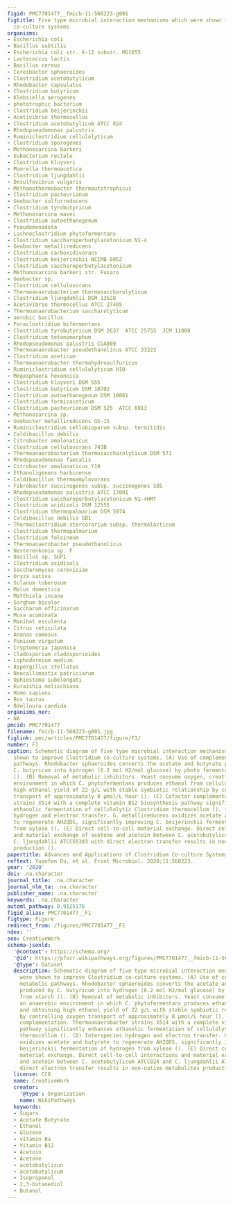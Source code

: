 ```yaml
---
figid: PMC7701477__fmicb-11-560223-g001
figtitle: Five type microbial interaction mechanisms which were shown to improve Clostridium
  co-culture systems
organisms:
- Escherichia coli
- Bacillus subtilis
- Escherichia coli str. K-12 substr. MG1655
- Lactococcus lactis
- Bacillus cereus
- Cereibacter sphaeroides
- Clostridium acetobutylicum
- Rhodobacter capsulatus
- Clostridium butyricum
- Klebsiella aerogenes
- phototrophic bacterium
- Clostridium beijerinckii
- Acetivibrio thermocellus
- Clostridium acetobutylicum ATCC 824
- Rhodopseudomonas palustris
- Ruminiclostridium cellulolyticum
- Clostridium sporogenes
- Methanosarcina barkeri
- Eubacterium rectale
- Clostridium kluyveri
- Moorella thermoacetica
- Clostridium ljungdahlii
- Desulfovibrio vulgaris
- Methanothermobacter thermautotrophicus
- Clostridium pasteurianum
- Geobacter sulfurreducens
- Clostridium tyrobutyricum
- Methanosarcina mazei
- Clostridium autoethanogenum
- Pseudomonadota
- Lachnoclostridium phytofermentans
- Clostridium saccharoperbutylacetonicum N1-4
- Geobacter metallireducens
- Clostridium carboxidivorans
- Clostridium beijerinckii NCIMB 8052
- Clostridium saccharoperbutylacetonicum
- Methanosarcina barkeri str. Fusaro
- Geobacter sp.
- Clostridium cellulovorans
- Thermoanaerobacterium thermosaccharolyticum
- Clostridium ljungdahlii DSM 13528
- Acetivibrio thermocellus ATCC 27405
- Thermoanaerobacterium saccharolyticum
- aerobic bacillus
- Paraclostridium bifermentans
- Clostridium tyrobutyricum DSM 2637  ATCC 25755  JCM 11008
- Clostridium tetanomorphum
- Rhodopseudomonas palustris CGA009
- Thermoanaerobacter pseudethanolicus ATCC 33223
- Clostridium aceticum
- Thermoanaerobacter thermohydrosulfuricus
- Ruminiclostridium cellulolyticum H10
- Megasphaera hexanoica
- Clostridium kluyveri DSM 555
- Clostridium butyricum DSM 10702
- Clostridium autoethanogenum DSM 10061
- Clostridium formicaceticum
- Clostridium pasteurianum DSM 525  ATCC 6013
- Methanosarcina sp.
- Geobacter metallireducens GS-15
- Ruminiclostridium cellobioparum subsp. termitidis
- Caldibacillus debilis
- Citrobacter amalonaticus
- Clostridium cellulovorans 743B
- Thermoanaerobacterium thermosaccharolyticum DSM 571
- Rhodopseudomonas faecalis
- Citrobacter amalonaticus Y19
- Ethanoligenens harbinense
- Caldibacillus thermoamylovorans
- Fibrobacter succinogenes subsp. succinogenes S85
- Rhodopseudomonas palustris ATCC 17001
- Clostridium saccharoperbutylacetonicum N1-4HMT
- Clostridium acidisoli DSM 12555
- Clostridium thermopalmarium DSM 5974
- Caldibacillus debilis GB1
- Thermoclostridium stercorarium subsp. thermolacticum
- Clostridium thermopalmarium
- Clostridium felsineum
- Thermoanaerobacter pseudethanolicus
- Nesterenkonia sp. F
- Bacillus sp. SGP1
- Clostridium acidisoli
- Saccharomyces cerevisiae
- Oryza sativa
- Solanum tuberosum
- Malus domestica
- Matthiola incana
- Sorghum bicolor
- Saccharum officinarum
- Musa acuminata
- Manihot esculenta
- Citrus reticulata
- Ananas comosus
- Panicum virgatum
- Cryptomeria japonica
- Cladosporium cladosporioides
- Lophodermium medium
- Aspergillus stellatus
- Neocallimastix patriciarum
- Ophiostoma subelongati
- Kuraishia molischiana
- Homo sapiens
- Bos taurus
- Bdelloura candida
organisms_ner:
- NA
pmcid: PMC7701477
filename: fmicb-11-560223-g001.jpg
figlink: pmc/articles/PMC7701477/figure/F1/
number: F1
caption: Schematic diagram of five type microbial interaction mechanisms which were
  shown to improve Clostridium co-culture systems. (A) Use of complementary metabolic
  pathways. Rhodobacter sphaeroides converts the acetate and butyrate produced by
  C. butyricum into hydrogen (6.2 mol H2/mol glucose) by photo fermentation from starch
  (). (B) Removal of metabolic inhibitors. Yeast consume oxygen, creating an anaerobic
  environment in which C. phytofermentans produces ethanol from cellulose and obtaining
  high ethanol yield of 22 g/L with stable symbiotic relationship by controlling oxygen
  transport of approximately 8 μmol/L hour (). (C) Cofactor complementation. Thermoanaerobacter
  strains X514 with a complete vitamin B12 biosynthesis pathway significantly enhances
  ethanolic fermentation of cellulolytic Clostridium thermocellum (). (D) Interspecies
  hydrogen and electron transfer. G. metallireducens oxidizes acetate and butyrate
  to regenerate AH2QDS, significantly improving C. beijerinckii fermentation of hydrogen
  from xylose (). (E) Direct cell-to-cell material exchange. Direct cell-to-cell interactions
  and material exchange of acetone and acetoin between C. acetobutylicum ATCC824 and
  C. ljungdahlii ATCC55383 with direct electron transfer results in non-native metabolites
  production ().
papertitle: Advances and Applications of Clostridium Co-culture Systems in Biotechnology.
reftext: Yuanfen Du, et al. Front Microbiol. 2020;11:560223.
year: '2020'
doi: .na.character
journal_title: .na.character
journal_nlm_ta: .na.character
publisher_name: .na.character
keywords: .na.character
automl_pathway: 0.9125176
figid_alias: PMC7701477__F1
figtype: Figure
redirect_from: /figures/PMC7701477__F1
ndex: ''
seo: CreativeWork
schema-jsonld:
  '@context': https://schema.org/
  '@id': https://pfocr.wikipathways.org/figures/PMC7701477__fmicb-11-560223-g001.html
  '@type': Dataset
  description: Schematic diagram of five type microbial interaction mechanisms which
    were shown to improve Clostridium co-culture systems. (A) Use of complementary
    metabolic pathways. Rhodobacter sphaeroides converts the acetate and butyrate
    produced by C. butyricum into hydrogen (6.2 mol H2/mol glucose) by photo fermentation
    from starch (). (B) Removal of metabolic inhibitors. Yeast consume oxygen, creating
    an anaerobic environment in which C. phytofermentans produces ethanol from cellulose
    and obtaining high ethanol yield of 22 g/L with stable symbiotic relationship
    by controlling oxygen transport of approximately 8 μmol/L hour (). (C) Cofactor
    complementation. Thermoanaerobacter strains X514 with a complete vitamin B12 biosynthesis
    pathway significantly enhances ethanolic fermentation of cellulolytic Clostridium
    thermocellum (). (D) Interspecies hydrogen and electron transfer. G. metallireducens
    oxidizes acetate and butyrate to regenerate AH2QDS, significantly improving C.
    beijerinckii fermentation of hydrogen from xylose (). (E) Direct cell-to-cell
    material exchange. Direct cell-to-cell interactions and material exchange of acetone
    and acetoin between C. acetobutylicum ATCC824 and C. ljungdahlii ATCC55383 with
    direct electron transfer results in non-native metabolites production ().
  license: CC0
  name: CreativeWork
  creator:
    '@type': Organization
    name: WikiPathways
  keywords:
  - Sugars
  - Acetate Butyrate
  - Ethanol
  - Glucose
  - vitamin Ba
  - Vitamin B12
  - Acetoin
  - Acetone
  - acetobutylicun
  - acetobutylicum
  - Isopropanol
  - 2,3-butanediol
  - Butanol
---
```

